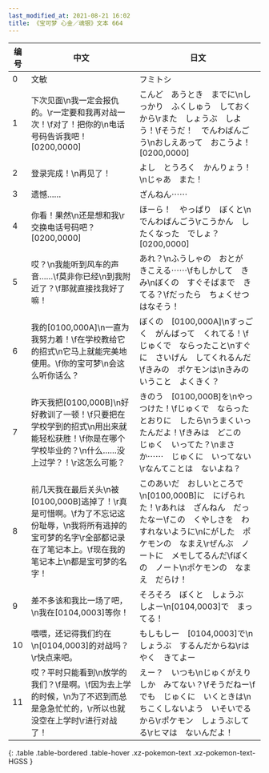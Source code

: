 ```yaml
---
last_modified_at: 2021-08-21 16:02
title: 《宝可梦 心金／魂银》文本 664
---
```

| 编号 | 中文 | 日文 |
| ---- | ---- | ---- |
| 0 | 文敏 | フミトシ |
| 1 | 下次见面\n我一定会报仇的。\r一定要和我再对战一次！\f对了！把你的\n电话号码告诉我吧！[0200,0000] | こんど　あうとき　までに\nしっかり　ふくしゅう　しておくから\rまた　しょうぶ　しよう！\fそうだ！　でんわばんごう\nおしえあって　おこうよ！[0200,0000] |
| 2 | 登录完成！\n再见了！ | よし　とうろく　かんりょう！\nじゃあ　また！ |
| 3 | 遗憾…… | ざんねん⋯⋯ |
| 4 | 你看！果然\n还是想和我\r交换电话号码吧？[0200,0000] | ほーら！　やっぱり　ぼくと\nでんわばんごう\rこうかん　したくなった　でしょ？[0200,0000] |
| 5 | 哎？\n我能听到风车的声音……\f莫非你已经\n到我附近了？\f那就直接找我好了嘛！ | あれ？\nふうしゃの　おとが　きこえる⋯⋯\fもしかして　きみ\nぼくの　すぐそばまで　きてる？\fだったら　ちょくせつ　はなそう！ |
| 6 | 我的[0100,000A]\n一直为我努力着！\f在学校教给它的招式\n它马上就能完美地使用。\f你的宝可梦\n会这么听你话么？ | ぼくの　[0100,000A]\nすっごく　がんばって　くれてる！\fじゅくで　ならったこと\nすぐに　さいげん　してくれるんだ\fきみの　ポケモンは\nきみの　いうこと　よくきく？ |
| 7 | 昨天我把[0100,000B]\n好好教训了一顿！\f只要把在学校学到的招式\n用出来就能轻松获胜！\f你是在哪个学校毕业的？\n什么……没上过学？！\r这怎么可能？ | きのう　[0100,000B]を\nやっつけた！\fじゅくで　ならったとおりに　したら\nうまくいったんだよ！\fきみは　どこの　じゅく　いってた？\nまさか⋯⋯　じゅくに　いってない\rなんてことは　ないよね？ |
| 8 | 前几天我在最后关头\n被[0100,000B]逃掉了！\r真是可惜啊。\f为了不忘记这份耻辱，\n我将所有逃掉的宝可梦的名字\r全部都记录在了笔记本上。\f现在我的笔记本上\n都是宝可梦的名字！ | このあいだ　おしいところで\n[0100,000B]に　にげられた！\rあれは　ざんねん　だったなー\fこの　くやしさを　わすれないように\nにがした　ポケモンの　なまえ\rぜんぶ　ノートに　メモしてるんだ\fぼくの　ノート\nポケモンの　なまえ　だらけ！ |
| 9 | 差不多该和我比一场了吧，\n我在[0104,0003]等你！ | そろそろ　ぼくと　しょうぶ　しよー\n[0104,0003]で　まってる！ |
| 10 | 喂喂，还记得我们约在\n[0104,0003]的对战吗？\r快点来吧。 | もしもしー　[0104,0003]で\nしょうぶ　するんだからね\rはやく　きてよー |
| 11 | 哎？平时只能看到\n放学的我们？\f是啊。\f因为去上学的时候，\n为了不迟到而总是急急忙忙的，\r所以也就没空在上学时\r进行对战了！ | えー？　いつも\nじゅくがえりしか　みてない？\fそうだねー\fでも　じゅくに　いくときは\nちこくしないよう　いそいでるから\rポケモン　しょうぶしてる\rヒマは　ないんだよ！ |
{: .table .table-bordered .table-hover .xz-pokemon-text .xz-pokemon-text-HGSS }
